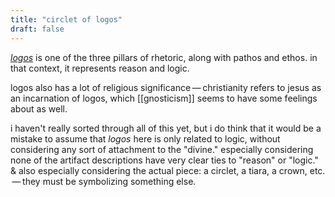 ```yaml
---
title: "circlet of logos"
draft: false
---
```


[*logos*](https://en.wikipedia.org/wiki/Logos#Gnosticism) is one of the three pillars of rhetoric, along with pathos and ethos. in that context, it represents reason and logic. 

logos also has a lot of religious significance — christianity refers to jesus as an incarnation of logos, which [[gnosticism]] seems to have some feelings about as well. 

i haven't really sorted through all of this yet, but i do think that it would be a mistake to assume that *logos* here is only related to logic, without considering any sort of attachment to the "divine." especially considering none of the artifact descriptions have very clear ties to "reason" or "logic." & also especially considering the actual piece: a circlet, a tiara, a crown, etc.  — they must be symbolizing something else.